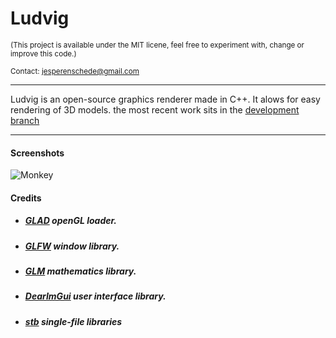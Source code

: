 Ludvig
=====
<sub>(This project is available under the MIT licene, feel free to experiment with, change or improve this code.)</sub>

<sub>Contact: jesperenschede@gmail.com</sub>

----

Ludvig is an open-source graphics renderer made in C++. It alows for easy rendering of 3D models. the most recent work sits in the [development branch](https://github.com/JesperEnschede/Ludvig/tree/develop)

----

#### Screenshots

![Monkey](https://i.imgur.com/pNB72Gd.png)

#### Credits

- ##### [GLAD](https://github.com/Dav1dde/glad) openGL loader.
- ##### [GLFW](https://github.com/glfw/glfw) window library.
- ##### [GLM](https://github.com/g-truc/glm) mathematics library.
- ##### [DearImGui](https://github.com/ocornut/imgui) user interface library.
- ##### [stb](https://github.com/nothings/stb) single-file libraries
